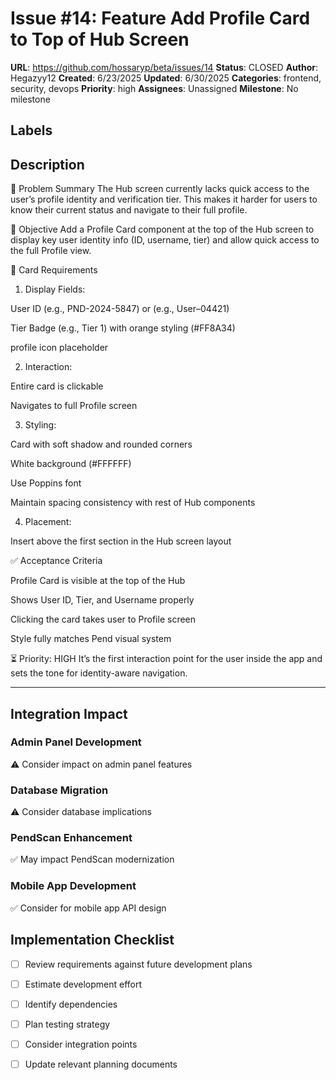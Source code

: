 # Issue #14: Feature Add Profile Card to Top of Hub Screen

**URL**: https://github.com/hossaryp/beta/issues/14
**Status**: CLOSED
**Author**: Hegazyy12
**Created**: 6/23/2025
**Updated**: 6/30/2025
**Categories**: frontend, security, devops
**Priority**: high
**Assignees**: Unassigned
**Milestone**: No milestone

## Labels


## Description
📌 Problem Summary
The Hub screen currently lacks quick access to the user’s profile identity and verification tier. This makes it harder for users to know their current status and navigate to their full profile.

🎯 Objective
Add a Profile Card component at the top of the Hub screen to display key user identity info (ID, username, tier) and allow quick access to the full Profile view.

🧩 Card Requirements

1. Display Fields:

User ID (e.g., PND-2024-5847) or (e.g., User–04421)

Tier Badge (e.g., Tier 1) with orange styling (#FF8A34)

profile icon placeholder

2. Interaction:

Entire card is clickable

Navigates to full Profile screen

3. Styling:

Card with soft shadow and rounded corners

White background (#FFFFFF)

Use Poppins font

Maintain spacing consistency with rest of Hub components

4. Placement:

Insert above the first section in the Hub screen layout

✅ Acceptance Criteria

Profile Card is visible at the top of the Hub

Shows User ID, Tier, and Username properly

Clicking the card takes user to Profile screen

Style fully matches Pend visual system

⏳ Priority: HIGH
It’s the first interaction point for the user inside the app and sets the tone for identity-aware navigation.

---

## Integration Impact

### Admin Panel Development
⚠️ Consider impact on admin panel features

### Database Migration  
⚠️ Consider database implications

### PendScan Enhancement
✅ May impact PendScan modernization

### Mobile App Development
✅ Consider for mobile app API design

## Implementation Checklist
- [ ] Review requirements against future development plans
- [ ] Estimate development effort  
- [ ] Identify dependencies
- [ ] Plan testing strategy
- [ ] Consider integration points
- [ ] Update relevant planning documents

